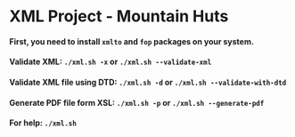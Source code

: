 # XML Project - Mountain Huts


#### First, you need to install `xmlto` and `fop` packages on your system.


#### Validate XML: `./xml.sh -x` or `./xml.sh --validate-xml`

#### Validate XML file using DTD: `./xml.sh -d` or `./xml.sh --validate-with-dtd`

#### Generate PDF file form XSL: `./xml.sh -p` or `./xml.sh --generate-pdf`

#### For help: `./xml.sh`
